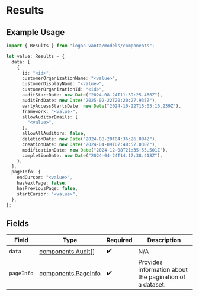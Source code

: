 # Results

## Example Usage

```typescript
import { Results } from "logan-vanta/models/components";

let value: Results = {
  data: [
    {
      id: "<id>",
      customerOrganizationName: "<value>",
      customerDisplayName: "<value>",
      customerOrganizationId: "<id>",
      auditStartDate: new Date("2024-08-24T11:59:25.466Z"),
      auditEndDate: new Date("2025-02-22T20:20:27.935Z"),
      earlyAccessStartsDate: new Date("2024-10-22T15:05:16.239Z"),
      framework: "<value>",
      allowAuditorEmails: [
        "<value>",
      ],
      allowAllAuditors: false,
      deletionDate: new Date("2024-08-20T04:36:26.084Z"),
      creationDate: new Date("2024-04-09T07:48:57.030Z"),
      modificationDate: new Date("2024-12-08T21:35:55.501Z"),
      completionDate: new Date("2024-04-24T14:17:38.418Z"),
    },
  ],
  pageInfo: {
    endCursor: "<value>",
    hasNextPage: false,
    hasPreviousPage: false,
    startCursor: "<value>",
  },
};
```

## Fields

| Field                                                      | Type                                                       | Required                                                   | Description                                                |
| ---------------------------------------------------------- | ---------------------------------------------------------- | ---------------------------------------------------------- | ---------------------------------------------------------- |
| `data`                                                     | [components.Audit](../../models/components/audit.md)[]     | :heavy_check_mark:                                         | N/A                                                        |
| `pageInfo`                                                 | [components.PageInfo](../../models/components/pageinfo.md) | :heavy_check_mark:                                         | Provides information about the pagination of a dataset.    |